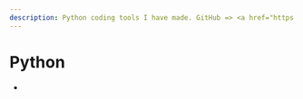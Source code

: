 ```yaml
---
description: Python coding tools I have made. GitHub => <a href="https://github.com/MeF0504">MeF0504</a>
---
```


# Python

- 
